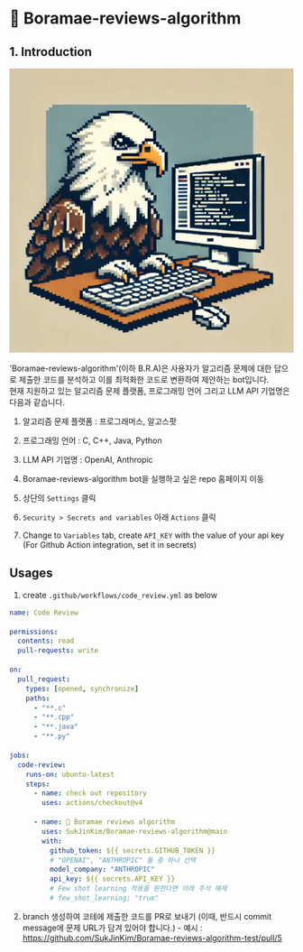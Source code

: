 # 🦅 Boramae-reviews-algorithm

## 1. Introduction
![alt logo](/img/Boramae-reviews-algorithm-logo.webp)

'Boramae-reviews-algorithm'(이하 B.R.A)은 사용자가 알고리즘 문제에 대한 답으로 제출한 코드를 분석하고 이를 최적화한 코드로 변환하여 제안하는 bot입니다.
<br>
현재 지원하고 있는 알고리즘 문제 플랫폼, 프로그래밍 언어 그리고 LLM API 기업명은 다음과 같습니다.

1. 알고리즘 문제 플랫폼 : 프로그래머스, 알고스팟
2. 프로그래밍 언어 : C, C++, Java, Python
3. LLM API 기업명 : OpenAI, Anthropic


1. Boramae-reviews-algorithm bot을 실행하고 싶은 repo 홈페이지 이동
2. 상단의 `Settings` 클릭
3. `Security > Secrets and variables` 아래 `Actions` 클릭
4. Change to `Variables` tab, create `API_KEY` with the value of your api key 
(For Github Action integration, set it in secrets)
   
   <!-- TODO 캡쳐화면 넣기 -->


## Usages
1. create `.github/workflows/code_review.yml` as below

```yml
name: Code Review

permissions:
  contents: read
  pull-requests: write

on:
  pull_request:
    types: [opened, synchronize]
    paths:
      - "**.c"
      - "**.cpp"
      - "**.java"
      - "**.py"

jobs:
  code-review:
    runs-on: ubuntu-latest
    steps:
      - name: check out repository
        uses: actions/checkout@v4

      - name: 🦅 Boramae reviews algorithm
        uses: SukJinKim/Boramae-reviews-algorithm@main
        with:
          github_token: ${{ secrets.GITHUB_TOKEN }}
          # "OPENAI", "ANTHROPIC" 둘 중 하나 선택
          model_company: "ANTHROPIC"
          api_key: ${{ secrets.API_KEY }}
          # Few shot learning 적용을 원한다면 아래 주석 해제
          # few_shot_learning: "true"
```
   2. branch 생성하여 코테에 제출한 코드를 PR로 보내기
    (이때, 반드시 commit message에 문제 URL가 담겨 있어야 합니다.)
    - 예시 : https://github.com/SukJinKim/Boramae-reviews-algorithm-test/pull/5
<!-- TODO 캡쳐화면 넣기 -->
